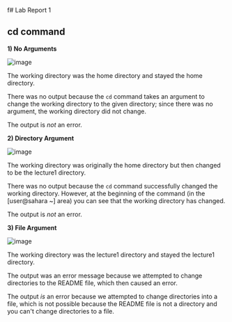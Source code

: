 f# Lab Report 1

## cd command
**1) No Arguments**

![image](https://github.com/sli051357/cse15l-lab-reports/assets/100035287/2d3c6501-5fca-4a9d-af7f-ba1948f48747)

The working directory was the home directory and stayed the home directory.

There was no output because the ``cd`` command takes an argument to change the working directory to the given directory; since there was no argument, the working directory did not change.

The output is *not* an error.

**2) Directory Argument**

![image](https://github.com/sli051357/cse15l-lab-reports/assets/100035287/fd2ab1d2-8056-4c31-b79a-fc0d5ac5da4a)

The working directory was originally the home directory but then changed to be the lecture1 directory.

There was no output because the ``cd`` command successfully changed the working directory. However, at the beginning of the command (in the [user@sahara ~] area) you can see that the working directory has changed.

The output is *not* an error.

**3) File Argument**

![image](https://github.com/sli051357/cse15l-lab-reports/assets/100035287/029c6518-d226-4401-ac86-986cf103cecc)

The working directory was the lecture1 directory and stayed the lecture1 directory.

The output was an error message because we attempted to change directories to the README file, which then caused an error.

The output *is* an error because we attempted to change directories into a file, which is not possible because the README file is not a directory and you can't change directories to a file.
